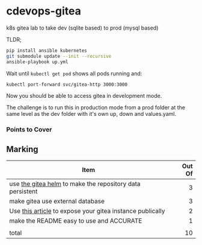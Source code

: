 # cdevops-gitea
k8s gitea lab to take dev (sqlite based) to prod (mysql based)

TLDR;

```bash
pip install ansible kubernetes
git submodule update --init --recursive
ansible-playbook up.yml
```

Wait until `kubectl get pod` shows all pods running and:

```bash
kubectl port-forward svc/gitea-http 3000:3000
```

Now you should be able to access gitea in development mode.

The challenge is to run this in production mode from a prod folder at the same level as the dev folder with it's own up, down and values.yaml.

### Points to Cover

## Marking

|Item|Out Of|
|--|--:|
|use [the gitea helm](https://gitea.com/gitea/helm-gitea) to make the repository data persistent|3|
|make gitea use external database|3|
|Use [this article](https://blog.techiescamp.com/using-ngrok-with-kubernetes/) to expose your gitea instance publically|2|
|make the README easy to use and ACCURATE|1|
|||
|total|10|
